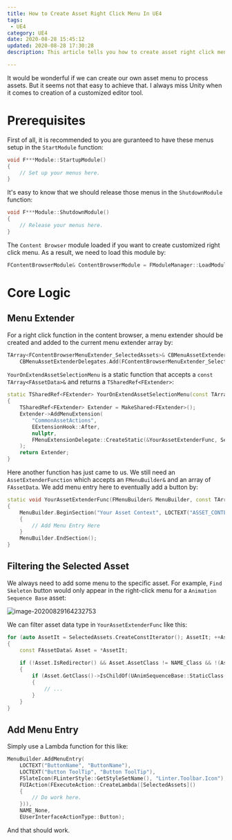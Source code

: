 ```yaml
---
title: How to Create Asset Right Click Menu In UE4
tags: 
 - UE4
category: UE4
date: 2020-08-28 15:45:12
updated: 2020-08-28 17:30:28
description: This article tells you how to create asset right click menu in UE4. 

---
```


It would be wonderful if we can create our own asset menu to process assets. But it seems not that easy to achieve that. I always miss Unity when it comes to creation of a customized editor tool. 

# Prerequisites
First of all, it is recommended to  you are guranteed to have these menus setup in the `StartModule` function: 

```cpp
void F***Module::StartupModule()
{
    // Set up your menus here.
}
```

It's easy to know that we should release those menus in the `ShutdownModule` function: 

```cpp
void F***Module::ShutdownModule()
{
    // Release your menus here. 
}
```

The `Content Browser` module loaded if you want to create customized right click menu. As a result, we need to load this module by: 

```cpp
FContentBrowserModule& ContentBrowserModule = FModuleManager::LoadModuleChecked<FContentBrowserModule>(TEXT("ContentBrowser"));
```

# Core Logic

## Menu Extender

For a right click function in the content browser, a menu extender should be created and added to the current menu extender array by: 

```cpp
TArray<FContentBrowserMenuExtender_SelectedAssets>& CBMenuAssetExtenderDelegates = ContentBrowserModule.GetAllAssetViewContextMenuExtenders();
	CBMenuAssetExtenderDelegates.Add(FContentBrowserMenuExtender_SelectedAssets::CreateStatic(&YourOnExtendAssetSelectionMenu));
```

`YourOnExtendAssetSelectionMenu` is a static function that accepts a `const TArray<FAssetData>&` and returns a `TSharedRef<FExtender>`: 

```cpp
static TSharedRef<FExtender> YourOnExtendAssetSelectionMenu(const TArray<FAssetData>& SelectedAssets)
{
	TSharedRef<FExtender> Extender = MakeShared<FExtender>();
	Extender->AddMenuExtension(
		"CommonAssetActions",
		EExtensionHook::After,
		nullptr,
		FMenuExtensionDelegate::CreateStatic(&YourAssetExtenderFunc, SelectedAssets)
	);
	return Extender;
}
```

Here another function has just came to us. We still need an `AssetExtenderFunction` which accepts an `FMenuBuilder&` and an array of `FAssetData`. We add menu entry here to eventually add a button by: 

```cpp
static void YourAssetExtenderFunc(FMenuBuilder& MenuBuilder, const TArray<FAssetData> SelectedAssets)
{
    MenuBuilder.BeginSection("Your Asset Context", LOCTEXT("ASSET_CONTEXT", "Your Asset Context"));
    {
        // Add Menu Entry Here
    }
    MenuBuilder.EndSection();
}
```

## Filtering the Selected Asset

We always need to add some menu to the specific asset. For example, `Find Skeleton` button would only appear in the right-click menu for a `Animation Sequence Base` asset: 

![image-20200829164232753](image-20200829164232753.png)

We can filter asset data type in `YourAssetExtenderFunc` like this: 

```cpp
for (auto AssetIt = SelectedAssets.CreateConstIterator(); AssetIt; ++AssetIt)
{
    const FAssetData& Asset = *AssetIt;
    
    if (!Asset.IsRedirector() && Asset.AssetClass != NAME_Class && !(Asset.PackageFlags & PKG_FilterEditorOnly))
    {
        if (Asset.GetClass()->IsChildOf(UAnimSequenceBase::StaticClass()))
		{
            // ... 
		}
    }
}
```

## Add Menu Entry

Simply use a Lambda function for this like: 

```cpp
MenuBuilder.AddMenuEntry(
	LOCTEXT("ButtonName", "ButtonName"),
	LOCTEXT("Button ToolTip", "Button ToolTip"),
	FSlateIcon(FLinterStyle::GetStyleSetName(), "Linter.Toolbar.Icon"),
	FUIAction(FExecuteAction::CreateLambda([SelectedAssets]()
	{
		// Do work here. 
	})),
	NAME_None,
	EUserInterfaceActionType::Button);
```

And that should work. 











